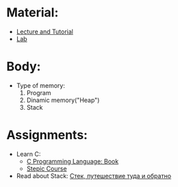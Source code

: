 # Material:
- [Lecture and Tutorial](https://moodle.innopolis.university/mod/resource/view.php?id=115147)
- [Lab](https://moodle.innopolis.university/mod/resource/view.php?id=115135)
# Body: 
- Type of memory:
	1. Program
	2. Dinamic memory("Heap")
	3. Stack
# Assignments:
- Learn C: 
	- [C Programming Language: Book](C%20Programming%20Language.pdf)
	- [Stepic Course](https://stepik.org/course/3078/syllabus)
- Read about Stack: [Стек, путешествие туда и обратно](Vtornikov_A._Stack_ili_Tuda_i_obratno.Fragment.pdf)